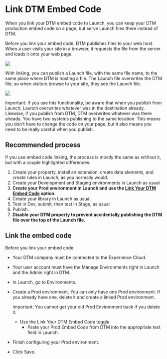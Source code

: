 # Link DTM Embed Code

When you link your DTM embed code to Launch, you can keep your DTM production embed code on a page, but serve Launch files there instead of DTM.

Before you link your embed code, DTM publishes files to your web host. When a user visits your site in a browser, it requests the file from the server and loads it onto your web page.

![](https://github.com/Aaronius/gitbooktest/tree/190c7c3dc0fbdc5a9ed48e7927383d3e9f032d78/images/dtm_publishing.png)

With linking, you can publish a Launch file, with the same file name, to the same place where DTM is hosting a file. The Launch file overwrites the DTM file, so when visitors browse to your site, they see the Launch file.

![](https://github.com/Aaronius/gitbooktest/tree/190c7c3dc0fbdc5a9ed48e7927383d3e9f032d78/images/launch_publishing.png)

Important: If you use this functionality, be aware that when you publish from Launch, Launch overwrites whatever was in the destination already. Likewise, if you publish from DTM, DTM overwrites whatever was there already. You have two systems publishing to the same location. This means you don't have to change the code on your page, but it also means you need to be really careful when you publish.

## Recommended process

If you use embed code linking, the process is mostly the same as without it, but with a couple highlighted differences:

1. Create your property, install an extension, create data elements, and create rules in Launch, as you normally would.
2. Create your Development and Staging environments in Launch as usual
3. **Create your Prod environment in Launch and use the **[**Link Your DTM Embed Code**](link-dtm-embed-code.md#embed-code-link)** option.**
4. Create your library in Launch as usual.
5. Test in Dev, submit, then test in Stage, as usual
6. Publish.
7. **Disable your DTM property to prevent accidentally publishing the DTM file over the top of the Launch file.**

## Link the embed code

Before you link your embed code:

* Your DTM company must be connected to the Experience Cloud.
* Your user account must have the Manage Environments right in Launch and the Admin right in DTM.
* In Launch, go to Environments.
* Create a Prod environment. You can only have one Prod environment. If you already have one, delete it and create a linked Prod environment.

  Important: You cannot get your old Prod Environment back if you delete it.

  * Use the Link Your DTM Embed Code toggle.
    * Paste your Prod Embed Code from DTM into the appropriate text field in Launch.

* Finish configuring your Prod environment.
* Click Save.

